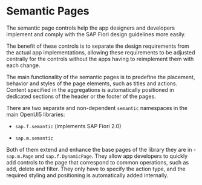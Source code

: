 <!-- loio84f3d52f492648d5b594e4f45dca7727 -->

# Semantic Pages

The semantic page controls help the app designers and developers implement and comply with the SAP Fiori design guidelines more easily.

The benefit of these controls is to separate the design requirements from the actual app implementations, allowing these requirements to be adjusted centrally for the controls without the apps having to reimplement them with each change.

The main functionality of the semantic pages is to predefine the placement, behavior and styles of the page elements, such as titles and actions. Content specified in the aggregations is automatically positioned in dedicated sections of the header or the footer of the pages.

There are two separate and non-dependent `semantic` namespaces in the main OpenUI5 libraries:

-   `sap.f.semantic` \(implements SAP Fiori 2.0\)

-   `sap.m.semantic`


Both of them extend and enhance the base pages of the library they are in - `sap.m.Page` and `sap.f.DynamicPage`. They allow app developers to quickly add controls to the page that correspond to common operations, such as add, delete and filter. They only have to specify the action type, and the required styling and positioning is automatically added internally.

